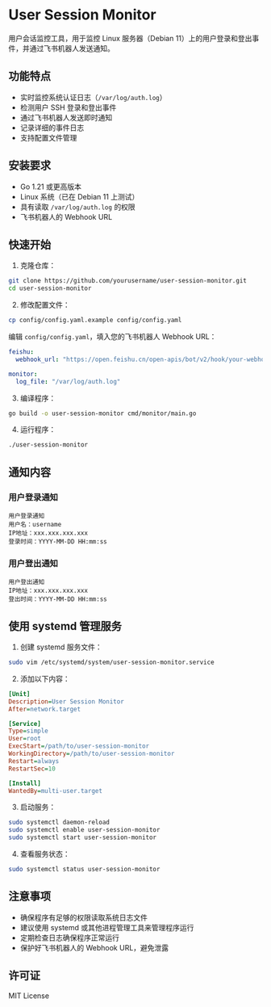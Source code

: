 # User Session Monitor

用户会话监控工具，用于监控 Linux 服务器（Debian 11）上的用户登录和登出事件，并通过飞书机器人发送通知。

## 功能特点

- 实时监控系统认证日志（`/var/log/auth.log`）
- 检测用户 SSH 登录和登出事件
- 通过飞书机器人发送即时通知
- 记录详细的事件日志
- 支持配置文件管理

## 安装要求

- Go 1.21 或更高版本
- Linux 系统（已在 Debian 11 上测试）
- 具有读取 `/var/log/auth.log` 的权限
- 飞书机器人的 Webhook URL

## 快速开始

1. 克隆仓库：

```bash
git clone https://github.com/yourusername/user-session-monitor.git
cd user-session-monitor
```

2. 修改配置文件：

```bash
cp config/config.yaml.example config/config.yaml
```

编辑 `config/config.yaml`，填入您的飞书机器人 Webhook URL：

```yaml
feishu:
  webhook_url: "https://open.feishu.cn/open-apis/bot/v2/hook/your-webhook-url"

monitor:
  log_file: "/var/log/auth.log"
```

3. 编译程序：

```bash
go build -o user-session-monitor cmd/monitor/main.go
```

4. 运行程序：

```bash
./user-session-monitor
```

## 通知内容

### 用户登录通知

```
用户登录通知
用户名：username
IP地址：xxx.xxx.xxx.xxx
登录时间：YYYY-MM-DD HH:mm:ss
```

### 用户登出通知

```
用户登出通知
IP地址：xxx.xxx.xxx.xxx
登出时间：YYYY-MM-DD HH:mm:ss
```

## 使用 systemd 管理服务

1. 创建 systemd 服务文件：

```bash
sudo vim /etc/systemd/system/user-session-monitor.service
```

2. 添加以下内容：

```ini
[Unit]
Description=User Session Monitor
After=network.target

[Service]
Type=simple
User=root
ExecStart=/path/to/user-session-monitor
WorkingDirectory=/path/to/user-session-monitor
Restart=always
RestartSec=10

[Install]
WantedBy=multi-user.target
```

3. 启动服务：

```bash
sudo systemctl daemon-reload
sudo systemctl enable user-session-monitor
sudo systemctl start user-session-monitor
```

4. 查看服务状态：

```bash
sudo systemctl status user-session-monitor
```

## 注意事项

- 确保程序有足够的权限读取系统日志文件
- 建议使用 systemd 或其他进程管理工具来管理程序运行
- 定期检查日志确保程序正常运行
- 保护好飞书机器人的 Webhook URL，避免泄露

## 许可证

MIT License 
